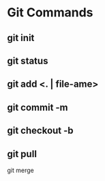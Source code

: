 # Git Commands

## git init
## git status
## git add <. | file-ame>
## git commit -m <message>
## git checkout -b <branch-name>
## git pull
git merge <branch-name>

